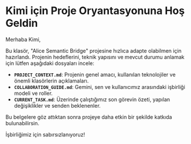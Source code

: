 # Kimi için Proje Oryantasyonuna Hoş Geldin

Merhaba Kimi,

Bu klasör, "Alice Semantic Bridge" projesine hızlıca adapte olabilmen için hazırlandı. Projenin hedeflerini, teknik yapısını ve mevcut durumu anlamak için lütfen aşağıdaki dosyaları incele:

- **`PROJECT_CONTEXT.md`**: Projenin genel amacı, kullanılan teknolojiler ve önemli klasörlerin açıklamaları.
- **`COLLABORATION_GUIDE.md`**: Gemini, sen ve kullanıcımız arasındaki işbirliği modeli ve roller.
- **`CURRENT_TASK.md`**: Üzerinde çalıştığımız son görevin özeti, yapılan değişiklikler ve senden beklenenler.

Bu belgelere göz attıktan sonra projeye daha etkin bir şekilde katkıda bulunabilirsin.

İşbirliğimiz için sabırsızlanıyoruz!